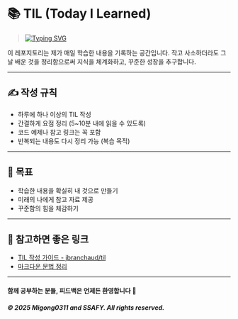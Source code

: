 # 📚 TIL (Today I Learned)

> [![Typing SVG](https://readme-typing-svg.demolab.com?font=Fira+Code&weight=600&duration=7000&pause=800&color=15F71B&width=435&lines=A+daily+journey+of+learning+and+growth)](https://git.io/typing-svg)

이 레포지토리는 제가 매일 학습한 내용을 기록하는 공간입니다. 작고 사소하더라도 그날 배운 것을 정리함으로써 지식을 체계화하고, 꾸준한 성장을 추구합니다.

---

## ✍️ 작성 규칙

- 하루에 하나 이상의 TIL 작성
- 간결하게 요점 정리 (5~10분 내에 읽을 수 있도록)
- 코드 예제나 참고 링크는 꼭 포함
- 반복되는 내용도 다시 정리 가능 (복습 목적)

---

## 🌱 목표

- 학습한 내용을 확실히 내 것으로 만들기
- 미래의 나에게 참고 자료 제공
- 꾸준함의 힘을 체감하기

---

## 📌 참고하면 좋은 링크

- [TIL 작성 가이드 - jbranchaud/til](https://github.com/jbranchaud/til)
- [마크다운 문법 정리](https://guides.github.com/features/mastering-markdown/)

---

#### 함께 공부하는 분들, 피드백은 언제든 환영합니다 🙌

##### © 2025 Migong0311 and SSAFY. All rights reserved.
